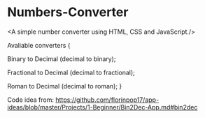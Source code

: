 # Numbers-Converter

<A simple number converter using HTML, CSS and JavaScript./>

  Avaliable converters {

  Binary to Decimal (decimal to binary);

  Fractional to Decimal (decimal to fractional);

  Roman to Decimal (decimal to roman);
  }

  Code idea from: https://github.com/florinpop17/app-ideas/blob/master/Projects/1-Beginner/Bin2Dec-App.md#bin2dec

  
